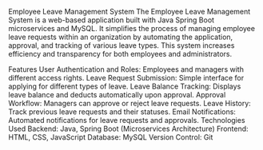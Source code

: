 Employee Leave Management System
The Employee Leave Management System is a web-based application built with Java Spring Boot microservices and MySQL. It simplifies the process of managing employee leave requests within an organization by automating the application, approval, and tracking of various leave types. This system increases efficiency and transparency for both employees and administrators.

Features
User Authentication and Roles: Employees and managers with different access rights.
Leave Request Submission: Simple interface for applying for different types of leave.
Leave Balance Tracking: Displays leave balance and deducts automatically upon approval.
Approval Workflow: Managers can approve or reject leave requests.
Leave History: Track previous leave requests and their statuses.
Email Notifications: Automated notifications for leave requests and approvals.
Technologies Used
Backend: Java, Spring Boot (Microservices Architecture)
Frontend: HTML, CSS, JavaScript
Database: MySQL
Version Control: Git
